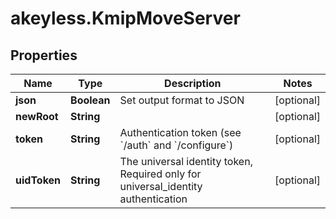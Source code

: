 # akeyless.KmipMoveServer

## Properties

Name | Type | Description | Notes
------------ | ------------- | ------------- | -------------
**json** | **Boolean** | Set output format to JSON | [optional] 
**newRoot** | **String** |  | [optional] 
**token** | **String** | Authentication token (see &#x60;/auth&#x60; and &#x60;/configure&#x60;) | [optional] 
**uidToken** | **String** | The universal identity token, Required only for universal_identity authentication | [optional] 


